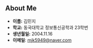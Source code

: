## About Me

- **이름:** 김민지  
- **학교:** 동국대학교 정보통신공학과 23학번
- **생년월일:** 2004.11.16
- **이메일**: mjk5949@naver.com


<!--
## Tech Stacks

### Frontend  
<a href="#"><img src="https://img.shields.io/badge/React-20232a?logo=react&logoColor=61DAFB" height="22" /></a>
<a href="#"><img src="https://img.shields.io/badge/JavaScript-F7DF1E?logo=javascript&logoColor=black" height="22" /></a>
<a href="#"><img src="https://img.shields.io/badge/TypeScript-3178C6?logo=typescript&logoColor=white" height="22" /></a>
<a href="#"><img src="https://img.shields.io/badge/HTML5-E34F26?logo=html5&logoColor=white" height="22" /></a>
<a href="#"><img src="https://img.shields.io/badge/CSS3-1572B6?logo=css3&logoColor=white" height="22" /></a>

### Backend  
<a href="#"><img src="https://img.shields.io/badge/Node.js-339933?logo=node.js&logoColor=white" height="22" /></a>
<a href="#"><img src="https://img.shields.io/badge/Express.js-404D59?logo=express&logoColor=white" height="22" /></a>
<a href="#"><img src="https://img.shields.io/badge/Java-ED8B00?logo=openjdk&logoColor=white" height="22" /></a>
<a href="#"><img src="https://img.shields.io/badge/SpringBoot-6DB33F?logo=spring&logoColor=white" height="22" /></a>
<a href="#"><img src="https://img.shields.io/badge/MySQL-4479A1?logo=mysql&logoColor=white" height="22" /></a>
<a href="#"><img src="https://img.shields.io/badge/MongoDB-4EA94B?logo=mongodb&logoColor=white" height="22" /></a>

### Algorithm & AI  
<a href="#"><img src="https://img.shields.io/badge/Python-3776AB?logo=python&logoColor=ffdd54" height="22" /></a>
<a href="#"><img src="https://img.shields.io/badge/Pandas-150458?logo=pandas&logoColor=white" height="22" /></a>
<a href="#"><img src="https://img.shields.io/badge/NumPy-013243?logo=numpy&logoColor=white" height="22" /></a>

### DevOps  
<a href="#"><img src="https://img.shields.io/badge/AWS-232F3E?logo=amazonaws&logoColor=white" height="22" /></a>
<a href="#"><img src="https://img.shields.io/badge/Google%20Cloud-4285F4?logo=googlecloud&logoColor=white" height="22" /></a>
<a href="#"><img src="https://img.shields.io/badge/GitHub%20Actions-2088FF?logo=githubactions&logoColor=white" height="22" /></a>
<a href="#"><img src="https://img.shields.io/badge/Docker-2496ED?logo=docker&logoColor=white" height="22" /></a>
-->



